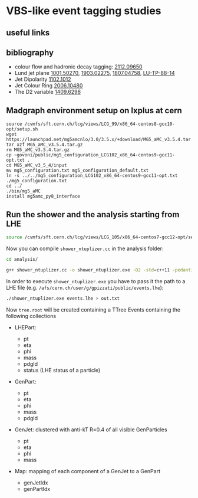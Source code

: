 # VBS-like event tagging studies

## useful links

## bibliography

* colour flow and hadronic decay tagging: [2112.09650](https://arxiv.org/abs/2112.09650)
* Lund jet plane [1001.50270](https://arxiv.org/abs/1001.50270), [1903.02275](https://arxiv.org/abs/1903.02275), [1807.04758](https://arxiv.org/abs/1807.04758), [LU-TP-88-14](https://lib-extopc.kek.jp/preprints/PDF/1988/8811/8811323.pdf)  
* Jet Dipolarity [1102.1012](https://arxiv.org/abs/1102.1012)
* Jet Colour Ring [2006.10480](https://arxiv.org/abs/2006.10480)
* The D2 variable [1409.6298](https://arxiv.org/abs/1409.6298)
  
## Madgraph environment setup on lxplus at cern

```
source /cvmfs/sft.cern.ch/lcg/views/LCG_99/x86_64-centos8-gcc10-opt/setup.sh
wget https://launchpad.net/mg5amcnlo/3.0/3.5.x/+download/MG5_aMC_v3.5.4.tar.gz
tar xzf MG5_aMC_v3.5.4.tar.gz
rm MG5_aMC_v3.5.4.tar.gz
cp ~govoni/public/mg5_configuration_LCG102_x86_64-centos9-gcc11-opt.txt .
cd MG5_aMC_v3_5_4/input
mv mg5_configuration.txt mg5_configuration_default.txt
ln -s ../../mg5_configuration_LCG102_x86_64-centos9-gcc11-opt.txt ./mg5_configuration.txt
cd ../
./bin/mg5_aMC
install mg5amc_py8_interface
```


## Run the shower and the analysis starting from LHE

```bash
source /cvmfs/sft.cern.ch/lcg/views/LCG_105/x86_64-centos7-gcc12-opt/setup.sh
```
Now you can compile `shower_ntuplizer.cc` in the analysis folder:
```bash
cd analysis/

g++ shower_ntuplizer.cc -o shower_ntuplizer.exe -O2 -std=c++11 -pedantic -W  `pythia8-config --cxxflags --libs` `fastjet-config --cxxflags --libs --plugins`  `HepMC3-config --cxxflags --libs --plugins` `root-config --cflags --glibs`
``` 
In order to execute `shower_ntuplizer.exe` you have to pass it the path to a LHE file (e.g. `/afs/cern.ch/user/g/gpizzati/public/events.lhe`):

```bash
./shower_ntuplizer.exe events.lhe > out.txt
``` 

Now `tree.root` will be created containing a TTree Events containing the following collections

* LHEPart:
    * pt
    * eta
    * phi
    * mass
    * pdgId
    * status (LHE status of a particle)

* GenPart:
    * pt
    * eta
    * phi
    * mass
    * pdgId

* GenJet: clustered with anti-kT R=0.4 of all visible GenParticles
    * pt
    * eta
    * phi
    * mass


* Map: mapping of each component of a GenJet to a GenPart
    * genJetIdx
    * genPartIdx